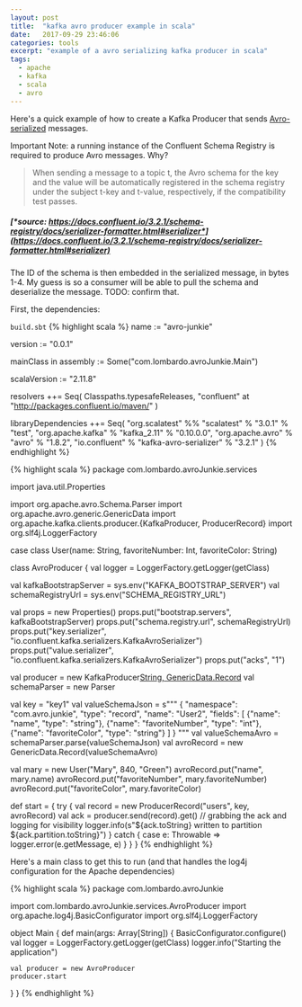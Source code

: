 ```yaml
---
layout: post
title:  "kafka avro producer example in scala"
date:   2017-09-29 23:46:06
categories: tools
excerpt: "example of a avro serializing kafka producer in scala"
tags:
  - apache
  - kafka
  - scala
  - avro
---
```


Here's a quick example of how to create a Kafka Producer that sends [Avro-serialized](http://avro.apache.org/docs/1.8.2/) messages.

Important Note: a running instance of the Confluent Schema Registry is required to produce Avro messages.  Why?  

> When sending a message to a topic t, the Avro schema for the key and the value will be automatically registered in the schema registry under the subject t-key and t-value, respectively, if the compatibility test passes.

##### [*source: https://docs.confluent.io/3.2.1/schema-registry/docs/serializer-formatter.html#serializer*](https://docs.confluent.io/3.2.1/schema-registry/docs/serializer-formatter.html#serializer)

The ID of the schema is then embedded in the serialized message, in bytes 1-4.  My guess is so a consumer will be able to pull the schema and deserialize the message.  TODO: confirm that.

First, the dependencies:

`build.sbt`
{% highlight scala %}
name := "avro-junkie"

version := "0.0.1"

mainClass in assembly := Some("com.lombardo.avroJunkie.Main")

scalaVersion := "2.11.8"

resolvers ++= Seq(
  Classpaths.typesafeReleases,
  "confluent" at "http://packages.confluent.io/maven/"
)

libraryDependencies ++= Seq(
  "org.scalatest" %% "scalatest" % "3.0.1" % "test",
  "org.apache.kafka" % "kafka_2.11" % "0.10.0.0",
  "org.apache.avro" % "avro" % "1.8.2",
  "io.confluent" % "kafka-avro-serializer" % "3.2.1"
)
{% endhighlight %}

{% highlight scala %}
package com.lombardo.avroJunkie.services

import java.util.Properties

import org.apache.avro.Schema.Parser
import org.apache.avro.generic.GenericData
import org.apache.kafka.clients.producer.{KafkaProducer, ProducerRecord}
import org.slf4j.LoggerFactory

case class User(name: String, favoriteNumber: Int, favoriteColor: String)

class AvroProducer {
  val logger = LoggerFactory.getLogger(getClass)

  val kafkaBootstrapServer = sys.env("KAFKA_BOOTSTRAP_SERVER")
  val schemaRegistryUrl = sys.env("SCHEMA_REGISTRY_URL")

  val props = new Properties()
  props.put("bootstrap.servers", kafkaBootstrapServer)
  props.put("schema.registry.url", schemaRegistryUrl)
  props.put("key.serializer", "io.confluent.kafka.serializers.KafkaAvroSerializer")
  props.put("value.serializer", "io.confluent.kafka.serializers.KafkaAvroSerializer")
  props.put("acks", "1")

  val producer = new KafkaProducer[String, GenericData.Record](props)
  val schemaParser = new Parser

  val key = "key1"
  val valueSchemaJson =
  s"""
    {
      "namespace": "com.avro.junkie",
      "type": "record",
      "name": "User2",
      "fields": [
        {"name": "name", "type": "string"},
        {"name": "favoriteNumber",  "type": "int"},
        {"name": "favoriteColor", "type": "string"}
      ]
    }
  """
  val valueSchemaAvro = schemaParser.parse(valueSchemaJson)
  val avroRecord = new GenericData.Record(valueSchemaAvro)

  val mary = new User("Mary", 840, "Green")
  avroRecord.put("name", mary.name)
  avroRecord.put("favoriteNumber", mary.favoriteNumber)
  avroRecord.put("favoriteColor", mary.favoriteColor)

  def start = {
    try {
      val record = new ProducerRecord("users", key, avroRecord)
      val ack = producer.send(record).get()
      // grabbing the ack and logging for visibility
      logger.info(s"${ack.toString} written to partition ${ack.partition.toString}")
    }
    catch {
      case e: Throwable => logger.error(e.getMessage, e)
    }
  }
}
{% endhighlight %}

Here's a main class to get this to run (and that handles the log4j configuration for the Apache dependencies)

{% highlight scala %}
package com.lombardo.avroJunkie

import com.lombardo.avroJunkie.services.AvroProducer
import org.apache.log4j.BasicConfigurator
import org.slf4j.LoggerFactory

object Main {
  def main(args: Array[String]) {
    BasicConfigurator.configure()
    val logger = LoggerFactory.getLogger(getClass)
    logger.info("Starting the application")

    val producer = new AvroProducer
    producer.start
  }
}
{% endhighlight %}
